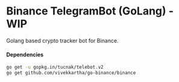 # Binance TelegramBot (GoLang) - WIP
Golang based crypto tracker bot for Binance.

#### Dependencies
```sh
go get -u gopkg.in/tucnak/telebot.v2
go get github.com/vivekkartha/go-binance/binance
```